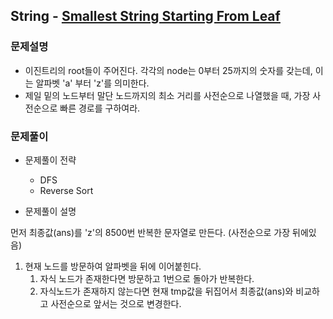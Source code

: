 ## String - [Smallest String Starting From Leaf](https://leetcode.com/problems/smallest-string-starting-from-leaf/)

### 문제설명

- 이진트리의 root들이 주어진다. 각각의 node는 0부터 25까지의 숫자를 갖는데, 이는 알파벳 'a' 부터 'z'를 의미한다.
- 제일 밑의 노드부터 말단 노드까지의 최소 거리를 사전순으로 나열했을 때, 가장 사전순으로 빠른 경로를 구하여라.

### 문제풀이

- 문제풀이 전략
    - DFS
    - Reverse Sort

- 문제풀이 설명

먼저 최종값(ans)를 'z'의 8500번 반복한 문자열로 만든다. (사전순으로 가장 뒤에있음)

1. 현재 노드를 방문하여 알파벳을 뒤에 이어붙힌다.
   1. 자식 노드가 존재한다면 방문하고 1번으로 돌아가 반복한다.
   2. 자식노드가 존재하지 않는다면 현재 tmp값을 뒤집어서 최종값(ans)와 비교하고 사전순으로 앞서는 것으로 변경한다.


